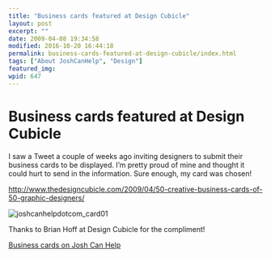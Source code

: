```yaml
---
title: "Business cards featured at Design Cubicle"
layout: post
excerpt: ""
date: 2009-04-08 19:34:58
modified: 2016-10-20 16:44:18
permalink: business-cards-featured-at-design-cubicle/index.html
tags: ["About JoshCanHelp", "Design"]
featured_img: 
wpid: 647
---
```


# Business cards featured at Design Cubicle

I saw a Tweet a couple of weeks ago inviting designers to submit their business cards to be displayed. I’m pretty proud of mine and thought it could hurt to send in the information. Sure enough, my card was chosen!

http://www.thedesigncubicle.com/2009/04/50-creative-business-cards-of-50-graphic-designers/

![joshcanhelpdotcom_card01](/_images/2009/04/joshcanhelpdotcom_card01.jpg "joshcanhelpdotcom_card01")

Thanks to Brian Hoff at Design Cubicle for the compliment!

[Business cards on Josh Can Help](/?s=business+cards)